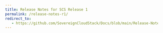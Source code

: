 ```yaml
---
title: Release Notes for SCS Release 1
permalink: /release-notes-r1/
redirect_to:
   - https://github.com/SovereignCloudStack/Docs/blob/main/Release-Notes/Release1.md
---
```

